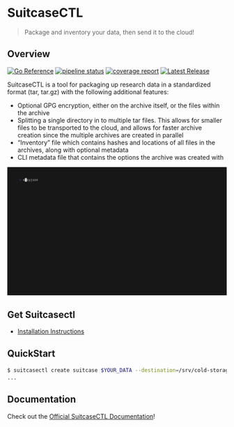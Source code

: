 # SuitcaseCTL

> Package and inventory your data, then send it to the cloud!

## Overview

[![Go Reference](https://pkg.go.dev/badge/gitlab.oit.duke.edu/devil-ops/suitcasectl.svg)](https://pkg.go.dev/gitlab.oit.duke.edu/devil-ops/suitcasectl)
[![pipeline status](https://gitlab.oit.duke.edu/devil-ops/suitcasectl/badges/main/pipeline.svg)](https://gitlab.oit.duke.edu/devil-ops/suitcasectl/-/commits/main)
[![coverage report](https://gitlab.oit.duke.edu/devil-ops/suitcasectl/badges/main/coverage.svg)](https://gitlab.oit.duke.edu/devil-ops/suitcasectl/-/commits/main)
[![Latest Release](https://gitlab.oit.duke.edu/devil-ops/suitcasectl/-/badges/release.svg)](https://gitlab.oit.duke.edu/devil-ops/suitcasectl/-/releases)

SuitcaseCTL is a tool for packaging up research data in a standardized format (tar, tar.gz) with the following additional features:

* Optional GPG encryption, either on the archive itself, or the files within the archive
* Splitting a single directory in to multiple tar files. This allows for smaller files to be transported to the cloud, and allows for faster archive creation since the multiple archives are created in parallel
* “Inventory” file which contains hashes and locations of all files in the archives, along with optional metadata
* CLI metadata file that contains the options the archive was created with

![demo](./vhs/demo.gif)

## Get Suitcasectl

* [Installation Instructions](https://devil-ops.pages.oit.duke.edu/suitcasectl/install/)

## QuickStart

```bash
$ suitcasectl create suitcase $YOUR_DATA --destination=/srv/cold-storage/ --max-suitcase-size=50G
...
```

## Documentation

Check out the [Official SuitcaseCTL Documentation](https://devil-ops.pages.oit.duke.edu/suitcasectl/)!
